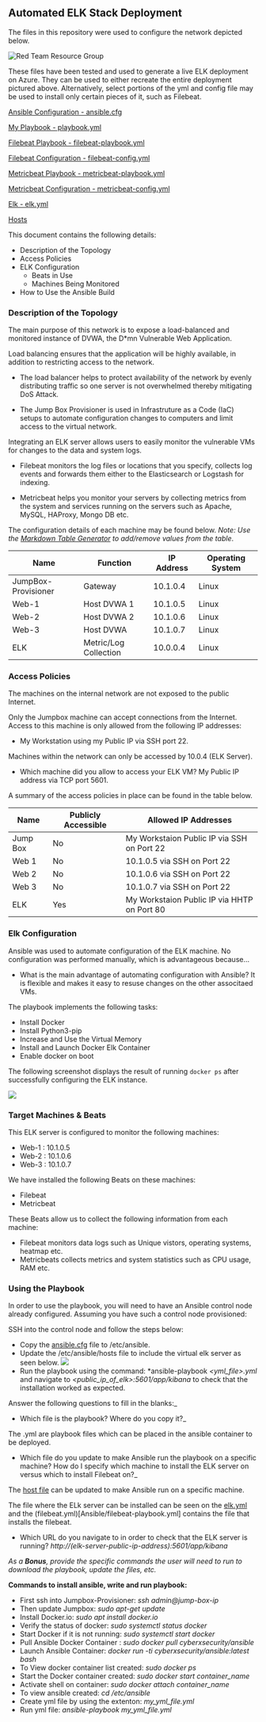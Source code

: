 ## Automated ELK Stack Deployment

The files in this repository were used to configure the network depicted below.

![Red Team Resource Group](Images/Red-Team-Cloud.jpg)

These files have been tested and used to generate a live ELK deployment on Azure. They can be used to either recreate the entire deployment pictured above. Alternatively, select portions of the yml and config file may be used to install only certain pieces of it, such as Filebeat.

  [Ansible Configuration - ansible.cfg](Ansible/ansible.cfg)

  [My Playbook - playbook.yml](Ansible/playbook.yml)

  [Filebeat Playbook - filebeat-playbook.yml](Ansible/filebeat-playbook.yml)

  [Filebeat Configuration - filebeat-config.yml](Ansible/files/filebeat-config.yml)

  [Metricbeat Playbook - metricbeat-playbook.yml](Ansible/metricbeat-playbook.yml)

  [Metricbeat Configuration - metricbeat-config.yml](Ansible/files/metricbeat-config.yml)

  [Elk - elk.yml](Ansible/elk.yml)

 [Hosts ](Ansible/hosts)

This document contains the following details:
- Description of the Topology
- Access Policies
- ELK Configuration
  - Beats in Use
  - Machines Being Monitored
- How to Use the Ansible Build


### Description of the Topology

The main purpose of this network is to expose a load-balanced and monitored instance of DVWA, the D*mn Vulnerable Web Application.

Load balancing ensures that the application will be highly available, in addition to restricting access to the network.

- The load balancer helps to protect availability of the network by evenly distributing traffic so one server is not overwhelmed thereby mitigating DoS Attack.

- The Jump Box Provisioner is used in Infrastruture as a Code (IaC) setups to automate configuration changes to computers and limit access to the virtual network.

Integrating an ELK server allows users to easily monitor the vulnerable VMs for changes to the data and system logs.

- Filebeat monitors the log files or locations that you specify, collects log events and forwards them either to the Elasticsearch or Logstash for indexing.

- Metricbeat helps you monitor your servers by collecting metrics from the system and services running on the servers such as Apache, MySQL, HAProxy, Mongo DB etc.

The configuration details of each machine may be found below.
_Note: Use the [Markdown Table Generator](http://www.tablesgenerator.com/markdown_tables) to add/remove values from the table_.

| Name                | Function              | IP Address | Operating System |
|---------------------|-----------------------|------------|------------------|
| JumpBox-Provisioner | Gateway               | 10.1.0.4   | Linux            |
| Web-1               | Host DVWA 1           | 10.1.0.5   | Linux            |
| Web-2               | Host DVWA 2           | 10.1.0.6   | Linux            |
| Web-3               | Host DVWA             | 10.1.0.7   | Linux            |
| ELK                 | Metric/Log Collection | 10.0.0.4   | Linux            |

### Access Policies

The machines on the internal network are not exposed to the public Internet. 

Only the Jumpbox machine can accept connections from the Internet. Access to this machine is only allowed from the following IP addresses:
- My Workstation using my Public IP via SSH port 22.

Machines within the network can only be accessed by 10.0.4 (ELK Server).

- Which machine did you allow to access your ELK VM? 
My Public IP address via TCP port 5601.

A summary of the access policies in place can be found in the table below.

| Name     | Publicly Accessible | Allowed IP Addresses                        |
|----------|---------------------|---------------------------------------------|
| Jump Box | No                  | My Workstaion Public IP via SSH on Port 22  |
| Web 1    | No                  | 10.1.0.5 via SSH on Port 22                 |
| Web 2    | No                  | 10.1.0.6  via SSH on Port 22                |
| Web 3    | No                  | 10.1.0.7  via SSH on Port 22                |
| ELK      | Yes                 | My Workstaion Public IP via HHTP on Port 80 |

### Elk Configuration

Ansible was used to automate configuration of the ELK machine. No configuration was performed manually, which is advantageous because...
- What is the main advantage of automating configuration with Ansible?
It is flexible and makes it easy to resuse changes on the other associtaed VMs.

The playbook implements the following tasks:
- Install Docker
- Install Python3-pip 
- Increase and Use the Virtual Memory
- Install and Launch Docker Elk Container
- Enable docker on boot

The following screenshot displays the result of running `docker ps` after successfully configuring the ELK instance.

![](Images/Elk.png) 

### Target Machines & Beats
This ELK server is configured to monitor the following machines:
- Web-1 : 10.1.0.5
- Web-2 : 10.1.0.6
- Web-3 : 10.1.0.7

We have installed the following Beats on these machines:
- Filebeat
- Metricbeat

These Beats allow us to collect the following information from each machine:
- Filebeat monitors data logs such as Unique vistors, operating systems, heatmap etc.
- Metricbeats collects metrics and system statistics such as CPU usage, RAM etc.

### Using the Playbook
In order to use the playbook, you will need to have an Ansible control node already configured. Assuming you have such a control node provisioned: 

SSH into the control node and follow the steps below:
- Copy the [ansible.cfg](Ansible/ansible.cfg) file to /etc/ansible.
- Update the /etc/ansible/hosts file to include the virtual elk server as seen below.
![](Images/webserver-update.png)
- Run the playbook using the command: *ansible-playbook *<yml_file>.yml* and navigate to *<public_ip_of_elk>:5601/app/kibana* to check that the installation worked as expected.

Answer the following questions to fill in the blanks:_
- Which file is the playbook? Where do you copy it?_

The .yml are playbook files which can be placed in the ansible container to be deployed.

- Which file do you update to make Ansible run the playbook on a specific machine? How do I specify which machine to install the ELK server on versus which to install Filebeat on?_

The [host file](Ansible/hosts) can be updated to make Ansible run on a specific machine.

The file where the ELk server can be installed can be seen on the [elk.yml](Ansible/elk.yml) and the (filebeat.yml)[Ansible/filebeat-playbook.yml] contains the file that installs the filebeat.

- Which URL do you navigate to in order to check that the ELK server is running? 
*http://(elk-server-public-ip-address):5601/app/kibana*

_As a **Bonus**, provide the specific commands the user will need to run to download the playbook, update the files, etc._


**Commands to install ansible, write and run playbook:**

- First ssh into Jumpbox-Provisioner: *ssh admin@jump-box-ip*
- Then update Jumpbox: *sudo apt-get update*
- Install Docker.io: *sudo apt install docker.io*
- Verify the status of docker: *sudo systemctl status docker*
- Start Docker if it is not running: *sudo systemctl start docker*
- Pull Ansible Docker Container : *sudo docker pull cyberxsecurity/ansible*
- Launch Ansible Container: *docker run -ti cyberxsecurity/ansible:latest bash*
- To View docker container list created: *sudo docker ps*
- Start the Docker container created: *sudo docker start container_name*
- Activate shell on container: *sudo docker attach container_name*
- To view ansible created: *cd /etc/ansible*
- Create yml file by using the extenton: *my_yml_file.yml*
- Run yml file: *ansible-playbook my_yml_file.yml*

